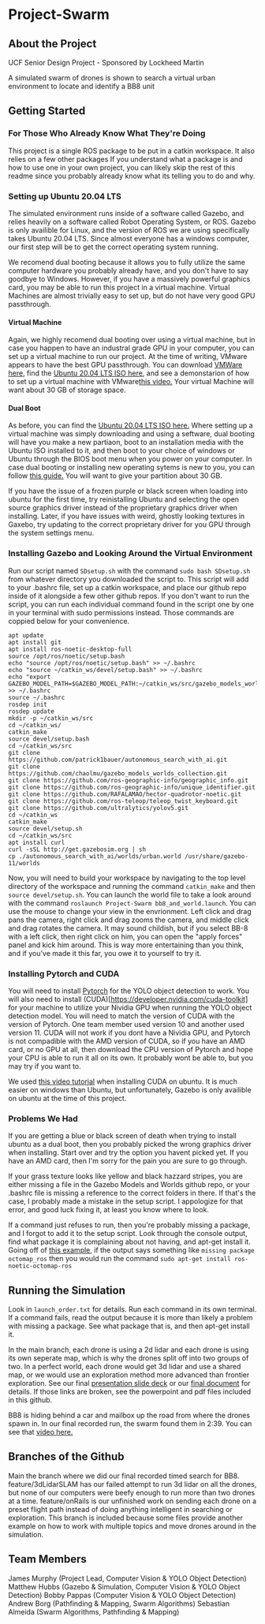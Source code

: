 # Project-Swarm

## About the Project

UCF Senior Design Project - Sponsored by Lockheed Martin

A simulated swarm of drones is shown to search a virtual urban environment to locate and identify a BB8 unit

## Getting Started

### For Those Who Already Know What They're Doing

This project is a single ROS package to be put in a catkin workspace. It also relies on a few other packages If you understand what a package is and how to use one in your own project, you can likely skip the rest of this readme since you probably already know what its telling you to do and why.

### Setting up Ubuntu 20.04 LTS

The simulated environment runs inside of a software called Gazebo, and relies heavily on a software called Robot Operating System, or ROS. Gazebo is only availible for Linux, and the version of ROS we are using specifically takes Ubuntu 20.04 LTS. Since almost everyone has a windows computer, our first step will be to get the correct operating system running. 

We recomend dual booting because it allows you to fully utilize the same computer hardware you probably already have, and you don't have to say goodbye to Windows. However, if you have a massively powerful graphics card, you may be able to run this project in a virtual machine. Virtual Machines are almost trivially easy to set up, but do not have very good GPU passthrough.

#### Virtual Machine

Again, we highly recomend dual booting over using a virtual machine, but in case you happen to have an industral grade GPU in your computer, you can set up a virtual machine to run our project. At the time of writing, VMware appears to have the best GPU passthrough. You can download [VMWare here](https://www.vmware.com/products/workstation-player/workstation-player-evaluation.html), find the [Ubuntu 20.04 LTS ISO here](https://ubuntu.com/download/desktop), and see a demonstarion of how to set up a virtual machine with VMware[this video.](https://youtu.be/BZE6WhOa7GM?t=119) Your virtual Machine will want about 30 GB of storage space. 

#### Dual Boot

As before, you can find the [Ubuntu 20.04 LTS ISO here.](https://ubuntu.com/download/desktop) Where setting up a virtual machine was simply downloading and using a seftware, dual booting will have you make a new partiaon, boot to an installation media with the Ubuntu ISO installed to it, and then boot to your choice of windows or Ubuntu through the BIOS boot menu when you power on your computer. In case dual booting or installing new operating sytems is new to you, you can follow [this guide.](https://youtu.be/CWQMYN12QD0) You will want to give your partition about 30 GB.

If you have the issue of a frozen purple or black screen when loading into ubuntu for the first time, try reinistalling Ubuntu and selecting the open source graphics driver instead of the proprietary graphics driver when installing. Later, if you have issues with weird, ghostly looking textures in Gaxebo, try updating to the correct proprietary driver for you GPU through the system settings menu. 

### Installing Gazebo and Looking Around the Virtual Environment

Run our script named `SDsetup.sh` with the command `sudo bash SDsetup.sh` from whatever directory you downloaded the script to. This script will add to your .bashrc file, set up a catkin workspace, and place our github repo inside of it alongside a few other github repos. If you don't want to run the script, you can run each individual command found in the script one by one in your terminal with sudo permissions instead. Those commands are coppied below for your convenience.

```
apt update
apt install git
apt install ros-noetic-desktop-full
source /opt/ros/noetic/setup.bash
echo "source /opt/ros/noetic/setup.bash" >> ~/.bashrc
echo "source ~/catkin_ws/devel/setup.bash" >> ~/.bashrc
echo "export GAZEBO_MODEL_PATH=$GAZEBO_MODEL_PATH:~/catkin_ws/src/gazebo_models_worlds_collection/models" >> ~/.bashrc
source ~/.bashrc 
rosdep init 
rosdep update
mkdir -p ~/catkin_ws/src
cd ~/catkin_ws/
catkin_make
source devel/setup.bash
cd ~/catkin_ws/src
git clone https://github.com/patrick1bauer/autonomous_search_with_ai.git
git clone https://github.com/chaolmu/gazebo_models_worlds_collection.git
git clone https://github.com/ros-geographic-info/geographic_info.git
git clone https://github.com/ros-geographic-info/unique_identifier.git
git clone https://github.com/RAFALAMAO/hector-quadrotor-noetic.git
git clone https://github.com/ros-teleop/teleop_twist_keyboard.git
git clone https://github.com/ultralytics/yolov5.git
cd ~/catkin_ws
catkin_make
source devel/setup.sh
cd ~/catkin_ws/src
apt install curl
curl -sSL http://get.gazebosim.org | sh
cp ./autonomous_search_with_ai/worlds/urban.world /usr/share/gazebo-11/worlds
```

Now, you will need to build your workspace by navigating to the top level directory of the workspace and running the command `catkin_make` and then `source devel/setup.sh`. You can launch the world file to take a look around with the command `roslaunch Project-Swarm bb8_and_world.launch`. You can use the mouse to change your view in the envrionment. Left click and drag pans the camera, right click and drag zooms the camera, and middle click and drag rotates the camera. It may sound childish, but if you select BB-8 with a left click, then right click on him, you can open the "apply forces" panel and kick him around. This is way more entertaining than you think, and if you've made it this far, you owe it to yourself to try it.

### Installing Pytorch and CUDA

You will need to install [Pytorch](https://pytorch.org/) for the YOLO object detection to work. You will also need to install (CUDA)[https://developer.nvidia.com/cuda-toolkit] for your machine to utilize your Nividia GPU when running the YOLO object detection model. You will need to match the version of CUDA with the version of Pytorch. One team member used version 10 and another used version 11. CUDA will not work if you dont have a Nividia GPU, and Pytorch is not compadible with the AMD version of CUDA, so if you have an AMD card, or no GPU at all, then download the CPU version of Pytorch and hope your CPU is able to run it all on its own. It probably wont be able to, but you may try if you want to. 

We used [this video tutorial](https://www.youtube.com/watch?v=4gcqGxBIUnc&ab_channel=PinkLAB) when installing CUDA on ubuntu. It is much easier on windows than Ubuntu, but unfortunately, Gazebo is only availible on ubuntu at the time of this project.

### Problems We Had

If you are getting a blue or black screen of death when trying to install ubuntu as a dual boot, then you probably picked the wrong graphics driver when installing. Start over and try the option you havent picked yet. If you have an AMD card, then I'm sorry for the pain you are sure to go through.

If your grass texture looks like yellow and black hazzard stripes, you are either missing a file in the Gazebo Models and Worlds github repo, or your .bashrc file is missing a reference to the correct folders in there. If that's the case, I probably made a mistake in the setup script. I appologize for that error, and good luck fixing it, at least you know where to look.

If a command just refuses to run, then you're probably missing a package, and I forgot to add it to the setup script. Look through the console output, find what package it is complaining about not having, and apt-get install it. Going off of [this example](https://blog.600mb.com/a?ID=01800-a3c81eca-b2f6-41fe-884f-2d000ea6d767), if the output says something like `missing package octomap_ros` then you would run the command `sudo apt-get install ros-noetic-octomap-ros`

## Running the Simulation

Look in `launch_order.txt` for details. Run each command in its own terminal. If a command fails, read the output because it is more than likely a problem with missing a package. See what package that is, and then apt-get install it.

In the main branch, each drone is using a 2d lidar and each drone is using its own seperate map, which is why the drones split off into two groups of two. In a perfect world, each drone would get 3d lidar and use a shared map, or we would use an exploration method more advanced than frontier exploration. See our final [presentation slide deck](https://docs.google.com/presentation/d/1PWhfTugKgx9f0reRl2K4_v7WLaGd90y1/edit?usp=sharing&ouid=115624224016993919786&rtpof=true&sd=true) or our [final document](https://docs.google.com/document/d/1u-xSLncPzKlJlmf7ioMSbY1enhuWiMwWg3c17DYGGAo/edit?usp=sharing) for details. If those links are broken, see the powerpoint and pdf files included in this github.

BB8 is hiding behind a car and mailbox up the road from where the drones spawn in. In our final recorded run, the swarm found them in 2:39. You can see that [video here.](https://www.youtube.com/watch?v=FG9_wvGdJ7g&ab_channel=sounderdiscISW)

## Branches of the Github

Main the branch where we did our final recorded timed search for BB8. feature/3dLidarSLAM has our failed attempt to run 3d lidar on all the drones, but none of our computers were beefy enough to run more than two drones at a time. feature/onRails is our unfinished work on sending each drone on a preset flight path instead of doing anything intelligent in searching or exploration. This branch is included because some files provide another example on how to work with multiple topics and move drones around in the simulation.

## Team Members

James Murphy (Project Lead, Computer Vision & YOLO Object Detection)
Matthew Hubbs (Gazebo & Simulation, Computer Vision & YOLO Object Detection)
Bobby Pappas (Computer Vision & YOLO Object Detection)
Andrew Borg (Pathfinding & Mapping, Swarm Algorithms)
Sebastian Almeida (Swarm Algorithms, Pathfinding & Mapping)
